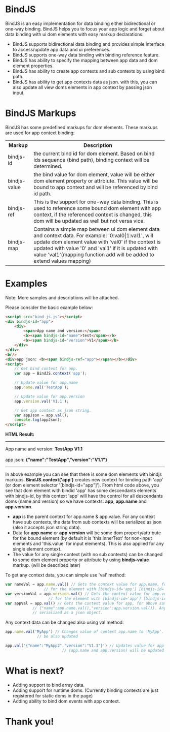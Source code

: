 # BindJS
BindJS is an easy implementation for data binding either bidirectional or one-way binding. BindJS helps you to focus your app logic and forget about data binding with ui dom elements with easy markup declarations:
<ul>
  <li>BindJS supports bidirectional data binding and provides simple interface to access/update app data and ui preferences.</li>
  <li>BindJS supports one-way data binding with binding reference feature.</li>
  <li>BindJS has ability to specify the mapping between app data and dom element properties.</li>
  <li>BindJS has ability to create app contexts and sub contexts by using bind path.</li>
  <li>BindJS has ability to get app contexts data as json. with this, you can also update all view doms elements in app context by passing json input.</li>
</ul>

# BindJS Markups

BindJS has some predefined markups for dom elements. These markups are used for app context binding:

<table>
	<tr>
		<th>Markup</th>
		<th>Description</th>
	</tr>
	<tr>
		<td>bindjs-id</td>
		<td>
			the current bind id for dom element. Based on bind ids sequence (bind path), binding context will be determined.		</td>
	</tr>
	<tr>
		<td>bindjs-value</td>
		<td>
			the bind value for dom element, value will be either dom element property or attrbiute. This value will be bound 
			to app context and will be referenced by bind id path.
		</td>
	</tr>
	<tr>
		<td>bindjs-ref</td>
		<td>
			This is the support for one-way data binding. This is used to reference some bound dom element with app context,  			  if the referenced context is changed, this dom will be updated as well but not versa vice.
		</td>
	</tr>
	<tr>
		<td>bindjs-map</td>
		<td>
			Contains a simple map between ui dom element data and context data. For example: '0:val0|1:val1', will update 
			dom element value with 'val0' if the context is updated with value '0' and 'val1' if it is updated with value 
			'val1'(mapping function add will be added to extend values mapping)
		</td>
	</tr>
</table>



# Examples
Note: More samples and descriptions will be attached.

<p>Please consider the basic example below:</p>

```html
<script src="bind-js.js"></script>
<div bindjs-id="app">
	<div>
		<span>App name and version:</span>
		<b><span bindjs-id="name">test</span></b>
		<b><span bindjs-id="version">V1</span></b>
	</div>	
</div>
<br/>
<div>app json: <b><span bindjs-ref="app"></span></b></div>
<script>
	// Get bind context for app.
	var app = BindJS.context('app');

	// Update value for app.name
	app.name.val('TestApp');

	// Update value for app.version
	app.version.val('V1.1');

	// Get app context as json string.
	var appJson = app.val();
	console.log(appJson);
</script>
```
<b>HTML Result:</b>
<hr/>
<p>
	<div bindjs-id="app">
		<div>
			<span>App name and version:</span>
			<b><span bindjs-id="name">TestApp</span></b>
			<b><span bindjs-id="version">V1.1</span></b>
		</div>	
	</div>
	<br>
	<div>app json: <b><span bindjs-ref="app">{"name":"TestApp","version":"V1.1"}</span></b></div>
</p>
<hr/>

<p>
	In above example you can see that there is some dom elements with bindjs markups. <b>BindJS.context('app')</b> creates new 
	context for binding path 'app' (or dom element selector '[bindjs-id="app"]'). From html code above, you see that dom element with bindid 'app' has some descendants elements
	with bindjs-id, by this context 'app' will have the control for all descendants doms (name and version) so we have contexts:
	<b>app</b>, <b>app.name</b> and <b>app.version</b>.
</p>

<ul>
	<li>
		<b>app</b> is the parent context for app.name & app.value. For any context have sub contexts, the data from sub contexts will
		be serialized as json (also it accepts json string data).
	</li>	
	<li>
		Data for <b>app.name</b> or <b>app.version</b> will be some dom property/attribute for the bound element (by default it is 'this.innerText' for 
		non-input elements and 'this.value' for input elements). This is also applied for any single element context.
	</li>
	<li>
		The value for any single context (with no sub contexts) can be changed to some dom element property or attribute by 
		using <b>bindjs-value</b> markup. (will be described later)
	</li>
</ul>

<p> To get any context data, you can simple use 'val' method: </p>

```javascript
var nameVal = app.name.val() // Gets the context value for app.name, for above sample value will be el.innerText
			     // for the element with [bindjs-id='app'] [bindjs-id='name']
var versionVal = app.version.val() // Gets the context value for app.version, for above sample value will be el.innerText
				   // for the element with [bindjs-id='app'] [bindjs-id='version']
var appVal = app.val() // Gets the context value for app, for above sample value will be 
		    // {"name":app.name.val(),"version":app.version.val()}. Any context have sub contexts, its value will be
		    // serialized as a json object.
```
	
<p>Any context data can be changed also using val method:</p>

```javascript
app.name.val('MyApp') // Changes value of context app.name to 'MyApp'. element [bindjs-id='app'] [bindjs-id='name'] value will
		      // be also updated

app.val('{"name":"MyApp2","version":"V1.3"}') // Updates value for app context by json data. All sub contexts 
					     // (app.name and app.version) will be updated with data from json input.

```

# What is next?
<ul>
  <li>Adding support to bind array data.</li>
  <li>Adding support for runtime doms. (Currently binding contexts are just registered for static doms in the page) </li>
  <li>Adding ability to bind dom events with app context.</li>
</ul>

# Thank you!
